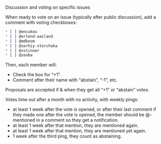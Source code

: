 Discussion and voting on specific issues

When ready to vote on an issue (typically after public discussion), add
a comment with voting checkboxes:

```markdown
* [ ] @encukou
* [ ] @erlend-aasland
* [ ] @mdboom
* [ ] @serhiy-storchaka
* [ ] @vstinner
* [ ] @zooba
```

Then, each member will:

* Check the box for “+1”.
* Comment after their name with “abstain”, “-1”, etc.

Proposals are accepted if & when they get all “+1” or “abstain” votes.

Votes time out after a month with no activity, with weekly pings:

* at least 1 week after the vote is opened, or after their last comment if
  they made one after the vote is opened, the member should be @-mentioned
  in a comment so they get a notification.
* at least 1 week after that mention, they are mentioned again.
* at least 1 week after that mention, they are mentioned yet again.
* 1 week after the third ping, they count as abstaining.
